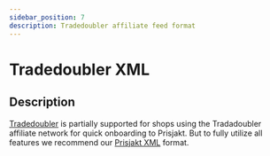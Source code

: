 ```yaml
---
sidebar_position: 7
description: Tradedoubler affiliate feed format
---
```


# Tradedoubler XML

## Description

[Tradedoubler](https://dev.tradedoubler.com/products/publisher/#XML_response) is partially supported for shops using the Tradadoubler affiliate network for quick onboarding to Prisjakt. But to fully utilize all features we recommend our [Prisjakt XML](./prisjakt_xml/index.md) format.
